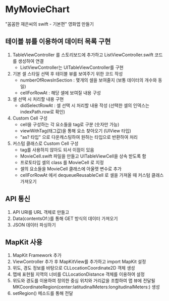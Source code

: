# MyMovieChart
"꼼꼼한 재은씨의 swift - 기본편" 영화앱 만들기

## 테이블 뷰를 이용하여 데이터 목록 구현
1. TableViewController 를 스토리보드에 추가하고 ListViewController.swift 코드를 생성하여 연결
    - ListViewController는 UITableViewController를 구현
2. 기본 셀 스타일 선택 후 테이블 뷰를 보여주기 위한 코드 작성
    - numberOfRowsInSection : 몇개의 셀을 보여줄지 (보통 데이터의 개수와 동일)
    - cellForRowAt : 해당 셀에 보여질 내용 구성
3. 셀 선택 시 처리할 내용 구현
    - didSelectRowAt : 셀 선택 시 처리할 내용 작성 (선택한 셀의 인덱스는 indexPath.row로 확인)
4. Custom Cell 구성
    - cell을 구성하는 각 요소들을 tag로 구분 (숫자만 가능)
    - viewWithTag(태그값)을 통해 요소 찾아오기 (UIView 타입)
    - "as? 타입" 으로 다운캐스팅하여 원하는 타입으로 반환하여 처리
5. 커스텀 클래스로 Custom Cell 구성
    - tag를 사용하지 않아도 되서 이점이 있음
    - MovieCell.swift 파일을 만들고 UITableViewCell을 상속 받도록 함
    - 프로토타입 셀의 class 를 MovieCell 로 지정
    - 셀의 요소들을 MovieCell 클래스에 아울렛 변수로 추가
    - cellForRowAt 에서 dequeueReusableCell 로 셀을 가져올 때 커스텀 클래스 가져오기
    
## API 통신
1. API URI를 URL 객체로 만들고
2. Data(contentsOf:)를 통해 GET 방식의 데이터 가져오기
3. JSON 데이터 파싱하기

## MapKit 사용
1. MapKit Framework 추가
2. ViewController 추가 후 MapKitView를 추가하고 import MapKit 설정
3. 위도, 경도 정보를 바탕으로 CLLocationCoordinate2D 객체 생성
4. 맵에 표현될 지역의 너비를 CLLocationDistance 객체를 이용하여 설정
5. 위도와 경도를 이용하여 정의한 중심 위치와 거리값을 조합하여 맵 뷰에 전달될 MKCoordinateRegion(center:latitudinalMeters:longitudinalMeters:) 생성
6. setRegion() 메소드를 통해 전달
